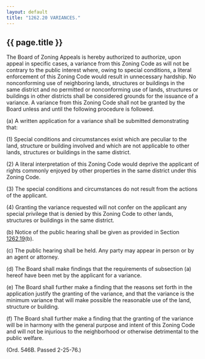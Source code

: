 ```yaml
---
layout: default 
title: "1262.20 VARIANCES."
---
```


{{ page.title }}
----------------

The Board of Zoning Appeals is hereby authorized to authorize, upon
appeal in specific cases, a variance from this Zoning Code as will not
be contrary to the public interest where, owing to special conditions, a
literal enforcement of this Zoning Code would result in unnecessary
hardship. No nonconforming use of neighboring lands, structures or
buildings in the same district and no permitted or nonconforming use of
lands, structures or buildings in other districts shall be considered
grounds for the issuance of a variance. A variance from this Zoning Code
shall not be granted by the Board unless and until the following
procedure is followed.

​(a) A written application for a variance shall be submitted
demonstrating that:

​(1) Special conditions and circumstances exist which are peculiar to
the land, structure or building involved and which are not applicable to
other lands, structures or buildings in the same district.

​(2) A literal interpretation of this Zoning Code would deprive the
applicant of rights commonly enjoyed by other properties in the same
district under this Zoning Code.

​(3) The special conditions and circumstances do not result from the
actions of the applicant.

​(4) Granting the variance requested will not confer on the applicant
any special privilege that is denied by this Zoning Code to other lands,
structures or buildings in the same district.

​(b) Notice of the public hearing shall be given as provided in Section
[1262.19](4d6707e7.html)(b).

​(c) The public hearing shall be held. Any party may appear in person or
by an agent or attorney.

​(d) The Board shall make findings that the requirements of subsection
(a) hereof have been met by the applicant for a variance.

​(e) The Board shall further make a finding that the reasons set forth
in the application justify the granting of the variance, and that the
variance is the minimum variance that will make possible the reasonable
use of the land, structure or building.

​(f) The Board shall further make a finding that the granting of the
variance will be in harmony with the general purpose and intent of this
Zoning Code and will not be injurious to the neighborhood or otherwise
detrimental to the public welfare.

(Ord. 546B. Passed 2-25-76.)

